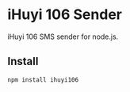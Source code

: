 iHuyi 106 Sender
================

iHuyi 106 SMS sender for node.js.

Install
-------

```shell
npm install ihuyi106
```